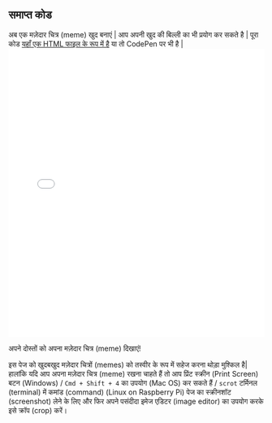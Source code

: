 ## समाप्त कोड

अब एक मज़ेदार चित्र (meme) खुद बनाएं | आप अपनी खुद की बिल्ली का भी प्रयोग कर सकते है | पूरा कोड [यहाँ एक HTML फाइल के रूप में है](resources/index.html) या तो CodePen पर भी है | <iframe height='567' scrolling='no' title='बिल्ली के मज़ेदार चित्रों (meme) का जनरेटर' src='//codepen.io/rpflaura/embed/NbbveK/?height=567&theme-id=0&default-tab=js,result&embed-version=2' frameborder='no' allowtransparency='true' allowfullscreen='true' style='width: 100%;' mark="crwd-mark">See the Pen <a href='https://codepen.io/rpflaura/pen/NbbveK/'>Cat Meme Generator</a> by Laura Sach (<a href='https://codepen.io/rpflaura'>@rpflaura</a>) on <a href='https://codepen.io'>CodePen</a>.
</iframe>

अपने दोस्तों को अपना मज़ेदार चित्र (meme) दिखाएं!

इस पेज को खुदबखुद मज़ेदार चित्रों (memes) को तस्वीर के रूप में सहेज करना थोड़ा मुश्किल है| हालांकि यदि आप अपना मज़ेदार चित्र (meme) रखना चाहते हैं तो आप प्रिंट स्क्रीन (Print Screen) बटन (Windows) / `Cmd + Shift + 4` का उपयोग (Mac OS) कर सकते हैं / `scrot` टर्मिनल (terminal) में कमांड (command) (Linux on Raspberry Pi) पेज का स्क्रीनशॉट (screenshot) लेने के लिए और फिर अपने पसंदीदा इमेज एडिटर (image editor) का उपयोग करके इसे क्रॉप (crop) करें।

